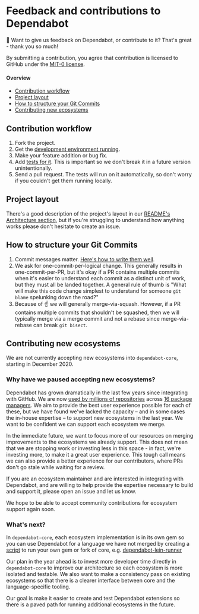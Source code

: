 # Feedback and contributions to Dependabot

👋 Want to give us feedback on Dependabot, or contribute to it? That's great - thank you so much!

By submitting a contribution, you agree that contribution is licensed to GitHub under the [MIT-0 license](https://github.com/aws/mit-0).

#### Overview

- [Contribution workflow](#contribution-workflow)
- [Project layout](#project-layout)
- [How to structure your Git Commits](#how-to-structure-your-git-commits)
- [Contributing new ecosystems](#contributing-new-ecosystems)

## Contribution workflow

1. Fork the project.
2. Get the [development environment running](README.md#getting-a-development-environment-running).
3. Make your feature addition or bug fix.
4. Add [tests for it](README.md#running-tests). This is important so we don't break it in a future version unintentionally.
5. Send a pull request. The tests will run on it automatically, so don't worry if you couldn't get them running locally.

## Project layout

There's a good description of the project's layout in our [README's Architecture section](README.md#architecture-and-code-layout), but if you're
struggling to understand how anything works please don't hesitate to create an issue.

## How to structure your Git Commits

1. Commit messages matter. [Here's how to write them well](https://cbea.ms/git-commit/).
2. We ask for one-commit-per-logical change. This generally results in one-commit-per-PR, but it's okay if a PR contains
   multiple commits when it's easier to understand each commit as a distinct unit of work, but they must all be landed together.
   A general rule of thumb is "What will make this code change simplest to understand for someone `git blame` spelunking down the road?"
3. Because of ☝️ we will generally merge-via-squash. However, if a PR contains multiple commits that shouldn't be squashed, then we will typically merge via a merge commit and not a rebase since merge-via-rebase can break `git bisect`.

## Contributing new ecosystems

We are not currently accepting new ecosystems into `dependabot-core`, starting in December 2020.

### Why have we paused accepting new ecosystems?

Dependabot has grown dramatically in the last few years since integrating with GitHub. We are now [used by millions of repositories](https://octoverse.github.com/#securing-software) across [16 package managers](https://docs.github.com/en/free-pro-team@latest/github/administering-a-repository/about-dependabot-version-updates#supported-repositories-and-ecosystems). We aim to provide the best user experience
possible for each of these, but we have found we've lacked the capacity – and in some cases the in-house expertise – to support new ecosystems in the last year. We want to be
confident we can support each ecosystem we merge.

In the immediate future, we want to focus more of our resources on merging improvements to the ecosystems we already support. This does not mean that we are stopping work or investing less in this space - in fact, we're investing more, to make it a great user experience. This tough call means we can also provide a better experience for our contributors, where PRs don't go stale while waiting for a review.

If you are an ecosystem maintainer and are interested in integrating with Dependabot, and are willing to help provide the expertise necessary to build and support it, please open an issue and let us know.

We hope to be able to accept community contributions for ecosystem support again soon.

### What's next?

In `dependabot-core`, each ecosystem implementation is in its own gem so you can use Dependabot for a language
we have not merged by creating a [script](https://github.com/dependabot/dependabot-script) to run your own gem or
fork of core, e.g. [dependabot-lein-runner](https://github.com/CGA1123/dependabot-lein-runner)

Our plan in the year ahead is to invest more developer time directly in `dependabot-core` to improve our architecture so
each ecosystem is more isolated and testable. We also want to make a consistency pass on existing ecosystems so that there
is a clearer interface between core and the language-specific tooling.

Our goal is make it easier to create and test Dependabot extensions so there is a paved path for running additional
ecosystems in the future.
